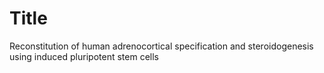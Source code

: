# Title
Reconstitution of human adrenocortical specification and steroidogenesis using induced pluripotent stem cells

